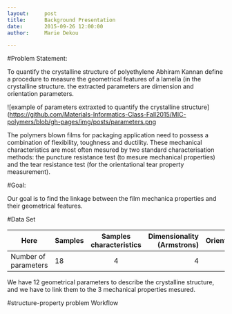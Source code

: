 ```yaml
---
layout:     post
title:      Background Presentation
date:       2015-09-26 12:00:00
author:     Marie Dekou

---
```

<!-- Start Writing Below in Markdown -->


#Problem Statement:

To quantify the crystalline structure of polyethylene Abhiram Kannan define a procedure to measure the geometrical features
of a lamella (in the crystalline structure. the extracted parameters are  dimension and orientation parameters.

![example of parameters extraxted to quantify the crystalline structure](https://github.com/Materials-Informatics-Class-Fall2015/MIC-polymers/blob/gh-pages/img/posts/parameters.png

The polymers blown films for packaging application need to possess a combination of flexibility, toughness and ductility.
These mechanical characteristics are most often mesured by two standard characterisation methods: the puncture resistance test 
(to mesure mechanical properties) and the tear resistance test (for the orientational tear property measurement).

#Goal:

Our goal is to find the linkage between the film mechanica properties and their geometrical features.

#Data Set

Here | Samples | Samples characteristics| Dimensionality (Armstrons)|Orientation|Mechanical Properties
|---------|:----------|:----------:|---------:|---------:|---------:|
Number of parameters   |18|  4 |4|8|3

We have 12 geometrical parameters to describe the crystalline structure, and we have to link them to the 3 mechanical
properties mesured.

#structure-property problem Workflow


